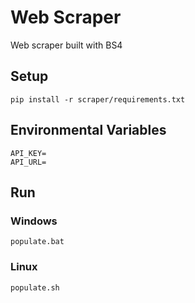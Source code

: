 # Web Scraper
Web scraper built with BS4

## Setup
```
pip install -r scraper/requirements.txt
```

## Environmental Variables
```
API_KEY=
API_URL=
 ```

## Run
### Windows
```
populate.bat
```
### Linux
```
populate.sh
```
